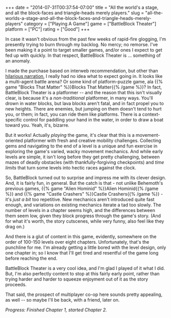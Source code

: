 +++
date = "2014-07-31T00:37:54-07:00"
title = "All the world's a stage, and all the block-faces and triangle-heads merely players."
slug = "all-the-worlds-a-stage-and-all-the-block-faces-and-triangle-heads-merely-players"
category = ["Playing A Game"]
game = ["BattleBlock Theater"]
platform = ["PC"]
rating = ["Good"]
+++

In case it wasn't obvious from the past few weeks of rapid-fire glogging, I'm presently trying to burn through my backlog.  No mercy; no remorse.  I've been making it a point to target smaller games, and/or ones I expect to get fed up with quickly.  In that respect, BattleBlock Theater is ... something of an anomaly.

I made the purchase based on interweb recommendation, but other than <a href="https://www.youtube.com/watch?v=EufrdjmsKBg">hilarious narration</a>, I really had no idea what to expect going in.  It looks like a multi-agent battle arena?  Or some kind of platform-puzzle game, ala {{% game "Blocks That Matter" %}}Blocks That Matter{{% /game %}}?  In fact, BattleBlock Theater is a platformer -- and the reason that this isn't visually clear, is because it's a <i>non-traditional</i> platformer, in many ways.  You'll drown in water blocks, but lava blocks aren't fatal, and in fact propel you to new heights.  There are enemies, but jumping on them doesn't tend to hurt you, or them; in fact, you can ride them like platforms.  There is a context-specific control for paddling your hand in the water, in order to draw a boat toward you.  Yeah, it's, bizarre.

But it works!  Actually <i>playing</i> the game, it's clear that this is a movement-oriented platformer with fresh and creative mobility challenges.  Collecting gems and navigating to the end of a level is a unique and fun exercise in exploring the game's varied, wacky movement mechanics.  And while early levels are simple, it isn't long before they get pretty challenging, between mazes of deadly obstacles (with thankfully-forgiving checkpoints) and <i>time limits</i> that turn some levels into hectic races against the clock.

So, BattleBlock turned out to surprise and impress me with its clever design.  And, it is fairly fun, in general.  But the catch is that - not unlike Behemoth's previous games, {{% game "Alien Hominid" %}}Alien Hominid{{% /game %}} and {{% game "Castle Crashers" %}}Castle Crashers{{% /game %}} - it's <i>just a bit</i> too repetitive.  New mechanics aren't introduced quite fast enough, and variations on existing mechanics iterate a tad too slowly.  The number of levels in a chapter seems high, and the differences between them seem low, given they block progress through the game's story.  (And for what it's worth, the story cutscenes, while very funny, also feel like they drag on.)

And there is a glut of content in this game, evidently, somewhere on the order of 100-150 levels over eight chapters.  Unfortunately, that's the punchline for me.  I'm already getting a little bored with the level design, only one chapter in; so I know that I'll get tired and resentful of the game long before reaching the end.

BattleBlock Theater is a very cool idea, and I'm glad I played of it what I did.  But, I'm also perfectly content to stop at this fairly early point, rather than trying harder and harder to squeeze enjoyment out of it as the story proceeds.

That said, the prospect of multiplayer co-op here sounds pretty appealing, as well -- so maybe I'll be back, with a friend, later on.

<i>Progress: Finished Chapter 1, started Chapter 2.</i>